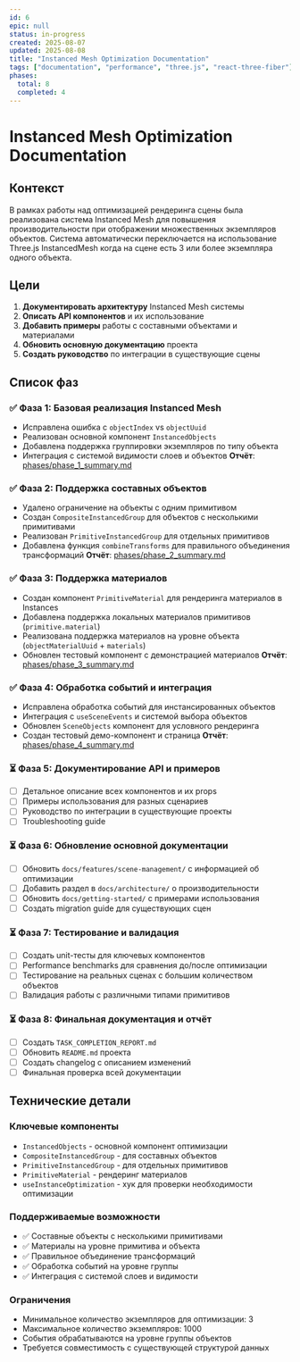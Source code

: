 ```yaml
---
id: 6
epic: null
status: in-progress
created: 2025-08-07
updated: 2025-08-08
title: "Instanced Mesh Optimization Documentation"
tags: ["documentation", "performance", "three.js", "react-three-fiber"]
phases:
  total: 8
  completed: 4
---
```


# Instanced Mesh Optimization Documentation

## Контекст

В рамках работы над оптимизацией рендеринга сцены была реализована система Instanced Mesh для повышения производительности при отображении множественных экземпляров объектов. Система автоматически переключается на использование Three.js InstancedMesh когда на сцене есть 3 или более экземпляра одного объекта.

## Цели

1. **Документировать архитектуру** Instanced Mesh системы
2. **Описать API компонентов** и их использование
3. **Добавить примеры** работы с составными объектами и материалами
4. **Обновить основную документацию** проекта
5. **Создать руководство** по интеграции в существующие сцены

## Список фаз

### ✅ Фаза 1: Базовая реализация Instanced Mesh
- Исправлена ошибка с `objectIndex` vs `objectUuid`
- Реализован основной компонент `InstancedObjects`
- Добавлена поддержка группировки экземпляров по типу объекта
- Интеграция с системой видимости слоев и объектов
**Отчёт**: [phases/phase_1_summary.md](phases/phase_1_summary.md)

### ✅ Фаза 2: Поддержка составных объектов
- Удалено ограничение на объекты с одним примитивом
- Создан `CompositeInstancedGroup` для объектов с несколькими примитивами
- Реализован `PrimitiveInstancedGroup` для отдельных примитивов
- Добавлена функция `combineTransforms` для правильного объединения трансформаций
**Отчёт**: [phases/phase_2_summary.md](phases/phase_2_summary.md)

### ✅ Фаза 3: Поддержка материалов
- Создан компонент `PrimitiveMaterial` для рендеринга материалов в Instances
- Добавлена поддержка локальных материалов примитивов (`primitive.material`)
- Реализована поддержка материалов на уровне объекта (`objectMaterialUuid` + `materials`)
- Обновлен тестовый компонент с демонстрацией материалов
**Отчёт**: [phases/phase_3_summary.md](phases/phase_3_summary.md)

### ✅ Фаза 4: Обработка событий и интеграция
- Исправлена обработка событий для инстансированных объектов
- Интеграция с `useSceneEvents` и системой выбора объектов
- Обновлен `SceneObjects` компонент для условного рендеринга
- Создан тестовый демо-компонент и страница
**Отчёт**: [phases/phase_4_summary.md](phases/phase_4_summary.md)

### ⏳ Фаза 5: Документирование API и примеров
- [ ] Детальное описание всех компонентов и их props
- [ ] Примеры использования для разных сценариев
- [ ] Руководство по интеграции в существующие проекты
- [ ] Troubleshooting guide

### ⏳ Фаза 6: Обновление основной документации
- [ ] Обновить `docs/features/scene-management/` с информацией об оптимизации
- [ ] Добавить раздел в `docs/architecture/` о производительности
- [ ] Обновить `docs/getting-started/` с примерами использования
- [ ] Создать migration guide для существующих сцен

### ⏳ Фаза 7: Тестирование и валидация
- [ ] Создать unit-тесты для ключевых компонентов
- [ ] Performance benchmarks для сравнения до/после оптимизации
- [ ] Тестирование на реальных сценах с большим количеством объектов
- [ ] Валидация работы с различными типами примитивов

### ⏳ Фаза 8: Финальная документация и отчёт
- [ ] Создать `TASK_COMPLETION_REPORT.md`
- [ ] Обновить `README.md` проекта
- [ ] Создать changelog с описанием изменений
- [ ] Финальная проверка всей документации

## Технические детали

### Ключевые компоненты
- `InstancedObjects` - основной компонент оптимизации
- `CompositeInstancedGroup` - для составных объектов
- `PrimitiveInstancedGroup` - для отдельных примитивов
- `PrimitiveMaterial` - рендеринг материалов
- `useInstanceOptimization` - хук для проверки необходимости оптимизации

### Поддерживаемые возможности
- ✅ Составные объекты с несколькими примитивами
- ✅ Материалы на уровне примитива и объекта
- ✅ Правильное объединение трансформаций
- ✅ Обработка событий на уровне группы
- ✅ Интеграция с системой слоев и видимости

### Ограничения
- Минимальное количество экземпляров для оптимизации: 3
- Максимальное количество экземпляров: 1000
- События обрабатываются на уровне группы объектов
- Требуется совместимость с существующей структурой данных

